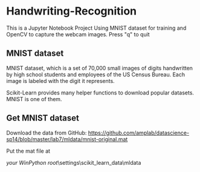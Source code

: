 # Handwriting-Recognition
This is a Jupyter Notebook Project 
Using MNIST dataset for training and OpenCV to capture the webcam images. Press "q" to quit

## MNIST dataset

MNIST dataset, which is a set of 70,000 small images of digits handwritten by high school students and employees of the US Census Bureau. Each image is labeled with the digit it represents.

Scikit-Learn provides many helper functions to download popular datasets. MNIST is one of them.

## Get MNIST dataset
Download the data from GitHub:
https://github.com/amplab/datascience-sp14/blob/master/lab7/mldata/mnist-original.mat

Put the mat file at

_your WinPython root_\settings\scikit_learn_data\mldata

